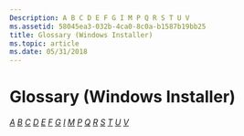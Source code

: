 ```yaml
---
Description: A B C D E F G I M P Q R S T U V
ms.assetid: 58045ea3-032b-4ca0-8c0a-b1587b19bb25
title: Glossary (Windows Installer)
ms.topic: article
ms.date: 05/31/2018
---
```


# Glossary (Windows Installer)

[*A*](a-gly.md) [*B*](b-gly.md) [*C*](c-gly.md) [*D*](d-gly.md) [*E*](e-gly.md) [*F*](f-gly.md) [*G*](g-gly.md) [*I*](i-gly.md) [*M*](m-gly.md) [*P*](p-gly.md) [*Q*](q-gly.md) [*R*](r-gly.md) [*S*](s-gly.md) [*T*](t-gly.md) [*U*](u-gly.md) [*V*](v-gly.md)

 

 



